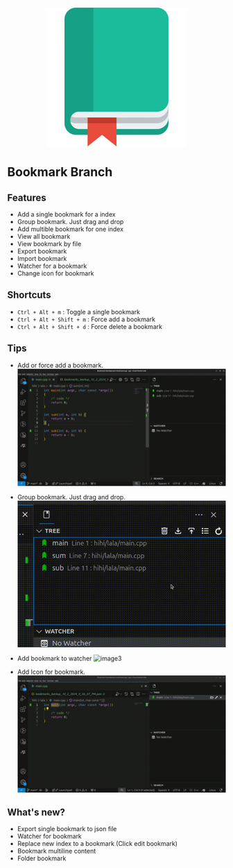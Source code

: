 <p align="center">
  <img src="https://raw.githubusercontent.com/buivanhuy663/bookmarksh/main/resources/git/bookmark-logo.png" />
</p>

# Bookmark Branch


## Features

* Add a single bookmark for a index
* Group bookmark. Just drag and drop
* Add multible bookmark for one index
* View all bookmark
* View bookmark by file
* Export bookmark
* Import bookmark
* Watcher for a bookmark
* Change icon for bookmark

## Shortcuts

* ``Ctrl + Alt + m`` : Toggle a single bookmark
* ``Ctrl + Alt + Shift + m`` : Force add a bookmark
* ``Ctrl + Alt + Shift + d`` : Force delete a bookmark

## Tips
- Add or force add a bookmark. 
  ![image1](https://raw.githubusercontent.com/buivanhuy663/bookmarksh/main/resources/git/add_bookmark.gif)

- Group bookmark. Just drag and drop.
  ![image2](https://raw.githubusercontent.com/buivanhuy663/bookmarksh/main/resources/git/move_group.gif)

- Add bookmark to watcher
  ![image3](https://raw.githubusercontent.com/buivanhuy663/bookmarksh/main/resources/git/watcher.gif)

- Add Icon for bookmark.
  ![image7](https://raw.githubusercontent.com/buivanhuy663/bookmarksh/main/resources/git/change_icon.gif)



## What's new?

- Export single bookmark to json file
- Watcher for bookmark
- Replace new index to a bookmark (Click edit bookmark)
- Bookmark multiline content
- Folder bookmark
